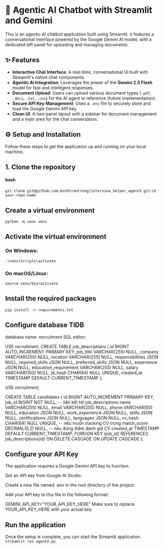 # 🤖 Agentic AI Chatbot with Streamlit and Gemini

This is an agentic AI chatbot application built using Streamlit. It features a conversational interface powered by the Google Gemini AI model, with a dedicated left panel for uploading and managing documents.

## ✨ Features

- **Interactive Chat Interface**: A real-time, conversational UI built with Streamlit's native chat components.
- **Agentic AI Integration**: Leverages the power of the **Gemini 2.5 Flash** model for fast and intelligent responses.
- **Document Upload**: Users can upload various document types (`.pdf`, `.docx`, `.txt`, `.csv`) for the AI agent to reference (future implementation).
- **Secure API Key Management**: Uses a `.env` file to securely store and load the Google Gemini API key.
- **Clean UI**: A two-panel layout with a sidebar for document management and a main area for the chat conversation.

## ⚙️ Setup and Installation

Follow these steps to get the application up and running on your local machine.

## 1. Clone the repository

#### bash
`git clone git@github.com:minhtrantrong/interview_helper_agentX.git`
`cd your-repo-name`

## Create a virtual environment
`python -m venv venv`


## Activate the virtual environment
### On Windows:
`.\venv\Scripts\activate`
### On macOS/Linux:
`source venv/bin/activate`

## Install the required packages
`pip install -r requirements.txt`

## Configure database TIDB
database name: recruitment
SQL editor:



USE recruitment;
CREATE TABLE job_descriptions (
    id BIGINT AUTO_INCREMENT PRIMARY KEY,
    job_title VARCHAR(255) NULL,
    company VARCHAR(255) NULL,
    location VARCHAR(255) NULL,
    responsibilities JSON NULL,
    required_skills JSON NULL,
    preferred_skills JSON NULL,
    experience JSON NULL,
    education_requirement VARCHAR(255) NULL,
    salary VARCHAR(100) NULL,
    jd_hash CHAR(64) NULL UNIQUE, 
    created_at TIMESTAMP DEFAULT CURRENT_TIMESTAMP
);

USE recruitment;

CREATE TABLE candidates (
    id BIGINT AUTO_INCREMENT PRIMARY KEY,
    job_id BIGINT NOT NULL,  -- liên kết tới job_descriptions
    name VARCHAR(255) NULL,
    email VARCHAR(255) NULL,
    phone VARCHAR(50) NULL,
    education JSON NULL,
    work_experience JSON NULL,
    skills JSON NULL,
    certifications JSON NULL,
    languages JSON NULL,
    cv_hash CHAR(64) NULL UNIQUE,  -- nếu muốn tracking CV trùng
    match_score DECIMAL(5,2) NULL, -- nếu dùng điểm đánh giá CV
    created_at TIMESTAMP DEFAULT CURRENT_TIMESTAMP,
    FOREIGN KEY (job_id) REFERENCES job_descriptions(id) 
        ON DELETE CASCADE
        ON UPDATE CASCADE
);


## Configure your API Key
The application requires a Google Gemini API key to function.

Get an API key from Google AI Studio.

Create a new file named .env in the root directory of the project.

Add your API key to this file in the following format:

GEMINI_API_KEY="YOUR_API_KEY_HERE"
Make sure to replace YOUR_API_KEY_HERE with your actual key.
## Run the application
Once the setup is complete, you can start the Streamlit application.
    `streamlit run agentX.py`

